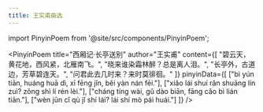```yaml
---
title: 王实甫曲选
---
```


import PinyinPoem from '@site/src/components/PinyinPoem';

<PinyinPoem 
  title="西厢记·长亭送别" 
  author="王实甫"
  content={[
    "碧云天，黄花地，西风紧，北雁南飞。",
    "晓来谁染霜林醉？总是离人泪。",
    "长亭外，古道边，芳草碧连天。",
    "问君此去几时来？来时莫徘徊。"
  ]}
  pinyinData={[
    ["bì yún tiān, huáng huā dì, xī fēng jǐn, běi yàn nán fēi."],
    ["xiǎo lái shuí rǎn shuāng lín zuì? zǒng shì lí rén lèi."],
    ["cháng tíng wài, gǔ dào biān, fāng cǎo bì lián tiān."],
    ["wèn jūn cǐ qù jǐ shí lái? lái shí mò pái huái."]
  ]}
/> 